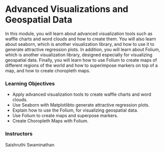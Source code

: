 # Advanced Visualizations and Geospatial Data
In this module, you will learn about advanced visualization tools such as waffle charts and word clouds and how to create them. You will also learn about seaborn, which is another visualization library, and how to use it to generate attractive regression plots. In addition, you will learn about Folium, which is another visualization library, designed especially for visualizing geospatial data. Finally, you will learn how to use Folium to create maps of different regions of the world and how to superimpose markers on top of a map, and how to create choropleth maps.

### Learning Objectives
- Apply advanced visualization tools to create waffle charts and word clouds.
- Use Seaborn with Matplotlibto generate attractive regression plots.
- Explain how to use the Folium, for visualizing geospatial data.
- Use Folium to create maps and superpose markers.
- Create Choropleth Maps with Folium.

### Instructors
Saishruthi Swaminathan
